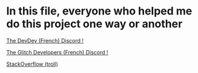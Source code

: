 # In this file, everyone who helped me do this project one way or another

<a href="https://discord.gg/kjwZMDR">The DevDev (French) Discord !</a>

<a href="https://discord.gg/dQ8VQ2q">The Glitch Developers (French) Discord !</a>

 <a href="https://stackoverflow.com/">StackOverflow (troll)</a>
